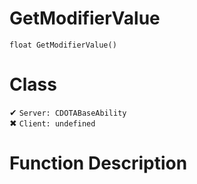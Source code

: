 # GetModifierValue
```
float GetModifierValue()
```
# Class
✔ `Server: CDOTABaseAbility`  
✖ `Client: undefined`  

# Function Description

